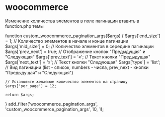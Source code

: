 # woocommerce

Изменение количества элементов в поле пагинации
втавить в function.php темы


function custom_woocommerce_pagination_args($args) {
    $args['end_size'] = 1; // Количество элементов в начале и конце пагинации
    $args['mid_size'] = 0; // Количество элементов в середине пагинации
    $args['prev_next'] = true; // Отображение кнопок "Предыдущая" и "Следующая"
    $args['prev_text'] = '&laquo;'; // Текст кнопки "Предыдущая"
    $args['next_text'] = '&raquo;'; // Текст кнопки "Следующая"
    $args['type'] = 'list'; // Вид пагинации (list - список, numbers - числа, prev_next - кнопки "Предыдущая" и "Следующая")

    // Установите желаемое количество элементов на страницу
    $args['per_page'] = 12;

    return $args;
}
add_filter('woocommerce_pagination_args', 'custom_woocommerce_pagination_args', 10, 1);
